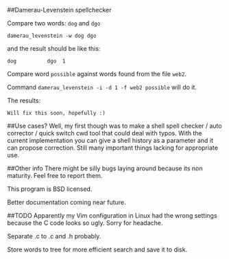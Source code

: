 ##Damerau-Levenstein spellchecker

Compare two words: `dog` and `dgo`

`damerau_levenstein -w dog dgo`

and the result should be like this:

	dog          dgo  1

Compare word `possible` against words found from the file `web2`.

Command `damerau_levenstein -i -d 1 -f web2 possible` will do it.

The results:

	Will fix this soon, hopefully :)


##Use cases?
Well, my first though was to make a shell spell checker / auto corrector /
quick switch cwd tool that could deal with typos. With the current
implementation you can give a shell history as a parameter and it can propose
correction. Still many important things lacking for appropriate use.

##Other info
There might be silly bugs laying around because its non maturity. Feel free to
report them.

This program is BSD licensed.

Better documentation coming near future.

##TODO
Apparently my Vim configuration in Linux had the wrong settings because the C
code looks so ugly. Sorry for headache.

Separate .c to .c and .h probably.

Store words to tree for more efficient search and save it to disk.

